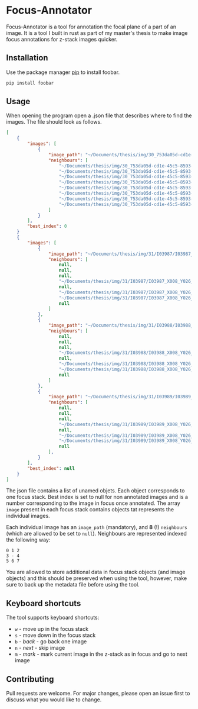 # Focus-Annotator

Focus-Annotator is a tool for annotation the focal plane of a part of an image. It is a tool I built in rust as part of my master's thesis to make image focus annotations for z-stack images quicker.


## Installation

Use the package manager [pip](https://pip.pypa.io/en/stable/) to install foobar.

```bash
pip install foobar
```

## Usage

When opening the program open a .json file that describes where to find the images. The file should look as follows.

```json
[
    {
        "images": [
            {
                "image_path": "~/Documents/thesis/img/30_753da05d-cd1e-45c5-8593-003323e0bb69_I00243_X013_Y003_Z4648.jpg",
                "neighbours": [
                    "~/Documents/thesis/img/30_753da05d-cd1e-45c5-8593-003323e0bb69_I00243_X013_Y003_Z4648.jpg",
                    "~/Documents/thesis/img/30_753da05d-cd1e-45c5-8593-003323e0bb69_I00243_X013_Y003_Z4648.jpg",
                    "~/Documents/thesis/img/30_753da05d-cd1e-45c5-8593-003323e0bb69_I00243_X013_Y003_Z4648.jpg",
                    "~/Documents/thesis/img/30_753da05d-cd1e-45c5-8593-003323e0bb69_I00243_X013_Y003_Z4648.jpg",
                    "~/Documents/thesis/img/30_753da05d-cd1e-45c5-8593-003323e0bb69_I00243_X013_Y003_Z4648.jpg",
                    "~/Documents/thesis/img/30_753da05d-cd1e-45c5-8593-003323e0bb69_I00243_X013_Y003_Z4648.jpg",
                    "~/Documents/thesis/img/30_753da05d-cd1e-45c5-8593-003323e0bb69_I00243_X013_Y003_Z4648.jpg",
                    "~/Documents/thesis/img/30_753da05d-cd1e-45c5-8593-003323e0bb69_I00243_X013_Y003_Z4648.jpg"
                ]
            }
        ],
        "best_index": 0
    }
    {
        "images": [
            {
                "image_path": "~/Documents/thesis/img/31/I03987/I03987_X008_Y026_Z5498_0_1200.jpg",
                "neighbours": [
                    null,
                    null,
                    null,
                    "~/Documents/thesis/img/31/I03987/I03987_X008_Y026_Z5498_0_1125.jpg",
                    null,
                    "~/Documents/thesis/img/31/I03987/I03987_X008_Y026_Z5498_75_1125.jpg",
                    "~/Documents/thesis/img/31/I03987/I03987_X008_Y026_Z5498_75_1200.jpg",
                    null
                ]
            },
            {
                "image_path": "~/Documents/thesis/img/31/I03988/I03988_X008_Y026_Z5566_0_1200.jpg",
                "neighbours": [
                    null,
                    null,
                    null,
                    "~/Documents/thesis/img/31/I03988/I03988_X008_Y026_Z5566_0_1125.jpg",
                    null,
                    "~/Documents/thesis/img/31/I03988/I03988_X008_Y026_Z5566_75_1125.jpg",
                    "~/Documents/thesis/img/31/I03988/I03988_X008_Y026_Z5566_75_1200.jpg",
                    null
                ]
            },
            {
                "image_path": "~/Documents/thesis/img/31/I03989/I03989_X008_Y026_Z5703_0_1200.jpg",
                "neighbours": [
                    null,
                    null,
                    null,
                    "~/Documents/thesis/img/31/I03989/I03989_X008_Y026_Z5703_0_1125.jpg",
                    null,
                    "~/Documents/thesis/img/31/I03989/I03989_X008_Y026_Z5703_75_1125.jpg",
                    "~/Documents/thesis/img/31/I03989/I03989_X008_Y026_Z5703_75_1200.jpg",
                    null
                ],
            }
        ],
        "best_index": null
    }
]
```

The json file contains a list of unamed objets. Each object corresponds to one focus stack. Best index is set to null for non annotated images and is a number corresponding to the image in focus once annotated. The array `image` present in each focus stack contains objects tat represents the individual images.

Each individual image has an `image_path` (mandatory), and **8** (!) `neighbours` (which are allowed to be set to `null`). Neighbours are represented indexed the following way:

```
0 1 2
3 - 4
5 6 7
```


You are allowed to store additional data in focus stack objects (and image objects) and this should be preserved when using the tool, however, make sure to back up the metadata file before using the tool.

## Keyboard shortcuts

The tool supports keyboard shortcuts:

- `w` - move up in the focus stack
- `s` - move down in the focus stack
- `b` - *back* - go back one image
- `n` - *next* - skip image
- `m` - *mark* - mark current image in the z-stack as in focus and go to next image

## Contributing
Pull requests are welcome. For major changes, please open an issue first to discuss what you would like to change.
